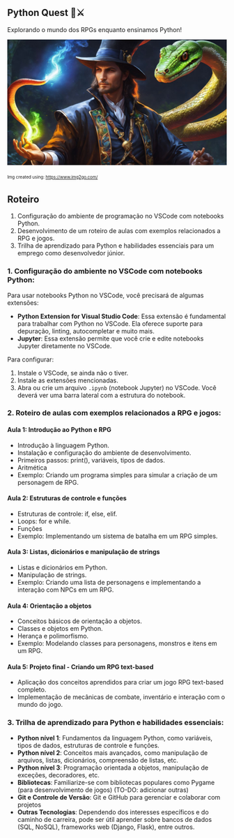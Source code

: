 Python Quest 🐍⚔️
---

Explorando o mundo dos RPGs enquanto ensinamos Python!

![logo](assets/python-quest.jpeg)

<sup><sub>Img created using: https://www.img2go.com/</sub></sup>


Roteiro
---

1. Configuração do ambiente de programação no VSCode com notebooks Python.
2. Desenvolvimento de um roteiro de aulas com exemplos relacionados a RPG e jogos.
3. Trilha de aprendizado para Python e habilidades essenciais para um emprego como desenvolvedor júnior.

### 1. Configuração do ambiente no VSCode com notebooks Python:

Para usar notebooks Python no VSCode, você precisará de algumas extensões:

- **Python Extension for Visual Studio Code**: Essa extensão é fundamental para trabalhar com Python no VSCode. Ela oferece suporte para depuração, linting, autocompletar e muito mais.
- **Jupyter**: Essa extensão permite que você crie e edite notebooks Jupyter diretamente no VSCode.

Para configurar:

1. Instale o VSCode, se ainda não o tiver.
2. Instale as extensões mencionadas.
3. Abra ou crie um arquivo `.ipynb` (notebook Jupyter) no VSCode. Você deverá ver uma barra lateral com a estrutura do notebook.

### 2. Roteiro de aulas com exemplos relacionados a RPG e jogos:

#### Aula 1: Introdução ao Python e RPG
- Introdução à linguagem Python.
- Instalação e configuração do ambiente de desenvolvimento.
- Primeiros passos: print(), variáveis, tipos de dados.
- Aritmética
- Exemplo: Criando um programa simples para simular a criação de um personagem de RPG.

#### Aula 2: Estruturas de controle e funções
- Estruturas de controle: if, else, elif.
- Loops: for e while.
- Funções
- Exemplo: Implementando um sistema de batalha em um RPG simples.

#### Aula 3: Listas, dicionários e manipulação de strings
- Listas e dicionários em Python.
- Manipulação de strings.
- Exemplo: Criando uma lista de personagens e implementando a interação com NPCs em um RPG.

#### Aula 4: Orientação a objetos
- Conceitos básicos de orientação a objetos.
- Classes e objetos em Python.
- Herança e polimorfismo.
- Exemplo: Modelando classes para personagens, monstros e itens em um RPG.

#### Aula 5: Projeto final - Criando um RPG text-based
- Aplicação dos conceitos aprendidos para criar um jogo RPG text-based completo.
- Implementação de mecânicas de combate, inventário e interação com o mundo do jogo.

### 3. Trilha de aprendizado para Python e habilidades essenciais:

- **Python nível 1**: Fundamentos da linguagem Python, como variáveis, tipos de dados, estruturas de controle e funções.
- **Python nível 2**: Conceitos mais avançados, como manipulação de arquivos, listas, dicionários, compreensão de listas, etc.
- **Python nível 3**: Programação orientada a objetos, manipulação de exceções, decoradores, etc.
- **Bibliotecas**: Familiarize-se com bibliotecas populares como Pygame (para desenvolvimento de jogos) (TO-DO: adicionar outras)
- **Git e Controle de Versão**: Git e GitHub para gerenciar e colaborar com projetos
- **Outras Tecnologias**: Dependendo dos interesses específicos e do caminho de carreira, pode ser útil aprender sobre bancos de dados (SQL, NoSQL), frameworks web (Django, Flask), entre outros.
